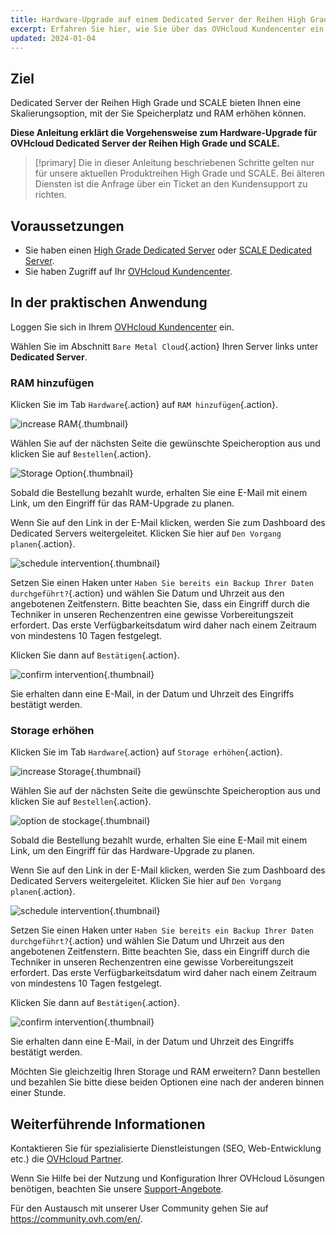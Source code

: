 ```yaml
---
title: Hardware-Upgrade auf einem Dedicated Server der Reihen High Grade oder SCALE
excerpt: Erfahren Sie hier, wie Sie über das OVHcloud Kundencenter ein Hardware-Upgrade für High Grade und SCALE beantragen können
updated: 2024-01-04
---
```


## Ziel

Dedicated Server der Reihen High Grade und SCALE bieten Ihnen eine Skalierungsoption, mit der Sie Speicherplatz und RAM erhöhen können.

**Diese Anleitung erklärt die Vorgehensweise zum Hardware-Upgrade für OVHcloud Dedicated Server der Reihen High Grade und SCALE.**

> [!primary]
> Die in dieser Anleitung beschriebenen Schritte gelten nur für unsere aktuellen Produktreihen High Grade und SCALE. Bei älteren Diensten ist die Anfrage über ein Ticket an den Kundensupport zu richten.

## Voraussetzungen

- Sie haben einen [High Grade Dedicated Server](https://www.ovhcloud.com/de/bare-metal/high-grade/) oder [SCALE Dedicated Server](https://www.ovhcloud.com/de/bare-metal/scale/).
- Sie haben Zugriff auf Ihr [OVHcloud Kundencenter](https://www.ovh.com/auth/?action=gotomanager&from=https://www.ovh.de/&ovhSubsidiary=de).

## In der praktischen Anwendung

Loggen Sie sich in Ihrem [OVHcloud Kundencenter](https://www.ovh.com/auth/?action=gotomanager&from=https://www.ovh.de/&ovhSubsidiary=de) ein.

Wählen Sie im Abschnitt `Bare Metal Cloud`{.action} Ihren Server links unter **Dedicated Server**.

### RAM hinzufügen

Klicken Sie im Tab `Hardware`{.action} auf `RAM hinzufügen`{.action}.

![increase RAM](images/increaseram.png){.thumbnail}

Wählen Sie auf der nächsten Seite die gewünschte Speicheroption aus und klicken Sie auf `Bestellen`{.action}.

![Storage Option](images/Selectram.png){.thumbnail}

Sobald die Bestellung bezahlt wurde, erhalten Sie eine E-Mail mit einem Link, um den Eingriff für das RAM-Upgrade zu planen.

Wenn Sie auf den Link in der E-Mail klicken, werden Sie zum Dashboard des Dedicated Servers weitergeleitet. Klicken Sie hier auf `Den Vorgang planen`{.action}.

![schedule intervention](images/ramintervention.png){.thumbnail}

Setzen Sie einen Haken unter `Haben Sie bereits ein Backup Ihrer Daten durchgeführt?`{.action} und wählen Sie Datum und Uhrzeit aus den angebotenen Zeitfenstern. Bitte beachten Sie, dass ein Eingriff durch die Techniker in unseren Rechenzentren eine gewisse Vorbereitungszeit erfordert. Das erste Verfügbarkeitsdatum wird daher nach einem Zeitraum von mindestens 10 Tagen festgelegt.

Klicken Sie dann auf `Bestätigen`{.action}.

![confirm intervention](images/ramconfirm.png){.thumbnail}

Sie erhalten dann eine E-Mail, in der Datum und Uhrzeit des Eingriffs bestätigt werden.

### Storage erhöhen

Klicken Sie im Tab `Hardware`{.action} auf `Storage erhöhen`{.action}.

![increase Storage](images/increaseStorage.png){.thumbnail}

Wählen Sie auf der nächsten Seite die gewünschte Speicheroption aus und klicken Sie auf `Bestellen`{.action}.

![option de stockage](images/selectstorage.png){.thumbnail}

Sobald die Bestellung bezahlt wurde, erhalten Sie eine E-Mail mit einem Link, um den Eingriff für das Hardware-Upgrade zu planen.

Wenn Sie auf den Link in der E-Mail klicken, werden Sie zum Dashboard des Dedicated Servers weitergeleitet. Klicken Sie hier auf `Den Vorgang planen`{.action}.

![schedule intervention](images/scheduleintervention.png){.thumbnail}

Setzen Sie einen Haken unter `Haben Sie bereits ein Backup Ihrer Daten durchgeführt?`{.action} und wählen Sie Datum und Uhrzeit aus den angebotenen Zeitfenstern. Bitte beachten Sie, dass ein Eingriff durch die Techniker in unseren Rechenzentren eine gewisse Vorbereitungszeit erfordert. Das erste Verfügbarkeitsdatum wird daher nach einem Zeitraum von mindestens 10 Tagen festgelegt.

Klicken Sie dann auf `Bestätigen`{.action}.

![confirm intervention](images/confirmintervention.png){.thumbnail}

Sie erhalten dann eine E-Mail, in der Datum und Uhrzeit des Eingriffs bestätigt werden.

Möchten Sie gleichzeitig Ihren Storage und RAM erweitern? Dann bestellen und bezahlen Sie bitte diese beiden Optionen eine nach der anderen binnen einer Stunde.

## Weiterführende Informationen <a name="go-further"></a>
 
Kontaktieren Sie für spezialisierte Dienstleistungen (SEO, Web-Entwicklung etc.) die [OVHcloud Partner](https://partner.ovhcloud.com/de/directory/).
 
Wenn Sie Hilfe bei der Nutzung und Konfiguration Ihrer OVHcloud Lösungen benötigen, beachten Sie unsere [Support-Angebote](https://www.ovhcloud.com/de/support-levels/).
 
Für den Austausch mit unserer User Community gehen Sie auf <https://community.ovh.com/en/>.